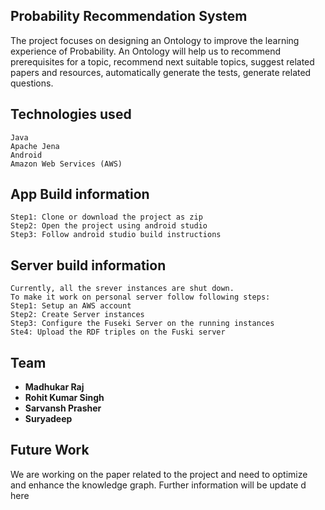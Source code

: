 ## Probability Recommendation System 
The project focuses on designing an Ontology to improve the learning experience of Probability. An Ontology will help us to recommend prerequisites for a topic, recommend next suitable topics, suggest related papers and resources, automatically generate the tests, generate related questions.

## Technologies used
```
Java
Apache Jena 
Android
Amazon Web Services (AWS)
```
## App Build information
```
Step1: Clone or download the project as zip
Step2: Open the project using android studio
Step3: Follow android studio build instructions
```
## Server build information

```
Currently, all the srever instances are shut down.
To make it work on personal server follow following steps:
Step1: Setup an AWS account 
Step2: Create Server instances
Step3: Configure the Fuseki Server on the running instances 
Ste4: Upload the RDF triples on the Fuski server
```
## Team 

* **Madhukar Raj** 
* **Rohit Kumar Singh** 
* **Sarvansh Prasher** 
* **Suryadeep** 

## Future Work 
We are working on the paper related to the project and need to optimize and enhance the knowledge graph. Further information will be update d here 
